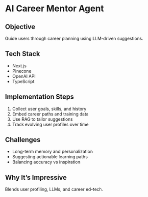 # AI Career Mentor Agent

## Objective

Guide users through career planning using LLM-driven suggestions.

## Tech Stack

- Next.js
- Pinecone
- OpenAI API
- TypeScript

## Implementation Steps

1. Collect user goals, skills, and history
1. Embed career paths and training data
1. Use RAG to tailor suggestions
1. Track evolving user profiles over time

## Challenges

- Long-term memory and personalization
- Suggesting actionable learning paths
- Balancing accuracy vs inspiration

## Why It’s Impressive

Blends user profiling, LLMs, and career ed-tech.
